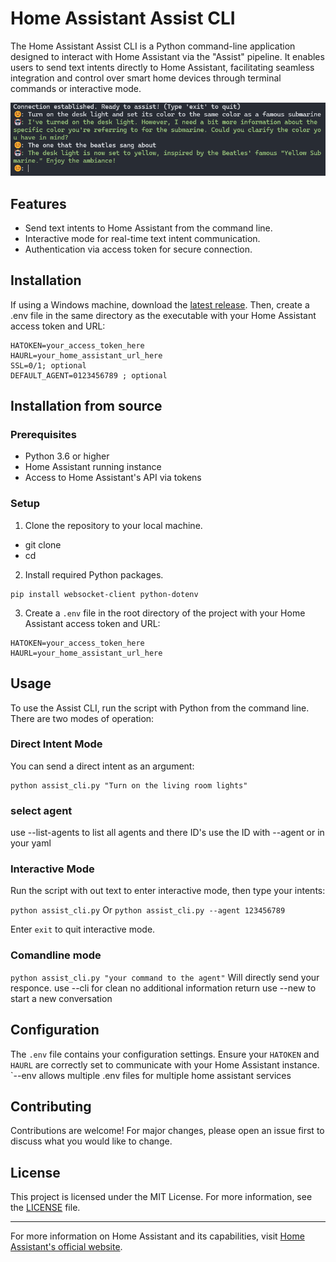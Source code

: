 # Home Assistant Assist CLI

The Home Assistant Assist CLI is a Python command-line application designed to interact with Home Assistant via the "Assist" pipeline. It enables users to send text intents directly to Home Assistant, facilitating seamless integration and control over smart home devices through terminal commands or interactive mode.

![Screenshot of my application](/screenshot.png "Application Screenshot")

## Features

- Send text intents to Home Assistant from the command line.
- Interactive mode for real-time text intent communication.
- Authentication via access token for secure connection.

## Installation

If using a Windows machine, download the [latest release](https://github.com/bram-diederik/cmdline-assist/releases/latest). Then, create a .env file in the same directory as the executable with your Home Assistant access token and URL:

```plaintext
HATOKEN=your_access_token_here
HAURL=your_home_assistant_url_here
SSL=0/1; optional
DEFAULT_AGENT=0123456789 ; optional
```

## Installation from source

### Prerequisites

- Python 3.6 or higher
- Home Assistant running instance
- Access to Home Assistant's API via tokens

### Setup

1. Clone the repository to your local machine.

- git clone <repository-url>
- cd <repository-directory>

2. Install required Python packages.

```plaintext
pip install websocket-client python-dotenv
```

3. Create a `.env` file in the root directory of the project with your Home Assistant access token and URL:

```plaintext
HATOKEN=your_access_token_here
HAURL=your_home_assistant_url_here
```

## Usage

To use the Assist CLI, run the script with Python from the command line. There are two modes of operation:

### Direct Intent Mode

You can send a direct intent as an argument:

```plaintext
python assist_cli.py "Turn on the living room lights"
```

### select agent

use --list-agents to list all agents and there ID's use the ID with --agent or in your yaml

### Interactive Mode

Run the script with out text to enter interactive mode, then type your intents:

`python assist_cli.py`
Or 
`python assist_cli.py --agent 123456789`

Enter `exit` to quit interactive mode.

### Comandline mode 
`python assist_cli.py "your command to the agent"`
Will directly send your responce. 
use --cli for clean no additional information return
use --new to start a new conversation 


## Configuration

The `.env` file contains your configuration settings. Ensure your `HATOKEN` and `HAURL` are correctly set to communicate with your Home Assistant instance.
`--env allows multiple .env files for multiple home assistant services 

## Contributing

Contributions are welcome! For major changes, please open an issue first to discuss what you would like to change.

## License

This project is licensed under the MIT License. For more information, see the [LICENSE](LICENSE) file.

---

For more information on Home Assistant and its capabilities, visit [Home Assistant's official website](https://www.home-assistant.io/).
